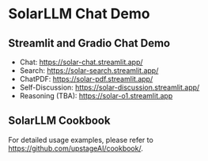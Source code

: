 # SolarLLM Chat Demo
## Streamlit and Gradio Chat Demo
* Chat: https://solar-chat.streamlit.app/
* Search: https://solar-search.streamlit.app/
* ChatPDF: https://solar-pdf.streamlit.app/
* Self-Discussion: https://solar-discussion.streamlit.app/
* Reasoning (TBA): https://solar-o1.streamlit.app

## SolarLLM Cookbook
For detailed usage examples, please refer to https://github.com/upstageAI/cookbook/. 
